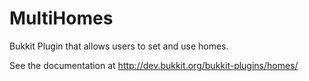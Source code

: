 # MultiHomes
Bukkit Plugin that allows users to set and use homes.

See the documentation at http://dev.bukkit.org/bukkit-plugins/homes/
